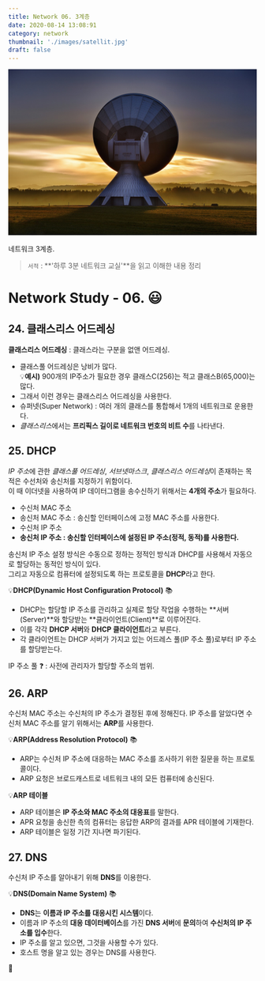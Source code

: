 ```yaml
---
title: Network 06. 3계층
date: 2020-08-14 13:08:91
category: network
thumbnail: './images/satellit.jpg'
draft: false
---
```


![](./images/satellit.jpg)

네트워크 3계층.

> `서적` : **'하루 3분 네트워크 교실'**을 읽고 이해한 내용 정리

# Network Study - 06. 😃

## 24. 클래스리스 어드레싱

**클래스리스 어드레싱** : 클래스라는 구분을 없앤 어드레싱.

- 클래스풀 어드레싱은 낭비가 많다.  
  💡**예시)** 900개의 IP주소가 필요한 경우 클래스C(256)는 적고 클래스B(65,000)는 많다.
- 그래서 이런 경우는 클래스리스 어드레싱을 사용한다.
- 슈퍼넷(Super Network) : 여러 개의 클래스를 통합해서 1개의 네트워크로 운용한다.
- *클래스리스*에서는 **프리픽스 길이로 네트워크 번호의 비트 수**를 나타낸다.

## 25. DHCP

*IP 주소*에 관한 _클래스풀 어드레싱_, _서브넷마스크_, *클래스리스 어드레싱*이 존재하는 목적은 수선처와 송신처를 지정하기 위함이다.  
이 때 이더넷을 사용하여 IP 데이터그램을 송수신하기 위해서는 **4개의 주소**가 필요하다.

- 수신처 MAC 주소
- 송신처 MAC 주소 : 송신할 인터페이스에 고정 MAC 주소를 사용한다.
- 수신처 IP 주소
- **송신처 IP 주소 : 송신할 인터페이스에 설정된 IP 주소(정적, 동적)를 사용한다.**

송신처 IP 주소 설정 방식은 수동으로 정하는 정적인 방식과 DHCP를 사용해서 자동으로 할당하는 동적인 방식이 있다.  
그리고 자동으로 컴퓨터에 설정되도록 하는 프로토콜을 **DHCP**라고 한다.

💡**DHCP(Dynamic Host Configuration Protocol)** 📚

- DHCP는 할당할 IP 주소를 관리하고 실제로 할당 작업을 수행하는 **서버(Server)**와 할당받는 **클라이언트(Client)**로 이루어진다.
- 이를 각각 **DHCP 서버**와 **DHCP 클라이언트**라고 부른다.
- 각 클라이언트는 DHCP 서버가 가지고 있는 어드레스 풀(IP 주소 풀)로부터 IP 주소를 할당받는다.

IP 주소 풀 ❓ : 사전에 관리자가 할당할 주소의 범위.

## 26. ARP

수신처 MAC 주소는 수신처의 IP 주소가 결정된 후에 정해진다.
IP 주소를 알았다면 수신처 MAC 주소를 알기 위해서는 **ARP**를 사용한다.

💡**ARP(Address Resolution Protocol)** 📚

- ARP는 수신처 IP 주소에 대응하는 MAC 주소를 조사하기 위한 질문을 하는 프로토콜이다.
- ARP 요청은 브로드캐스트로 네트워크 내의 모든 컴퓨터에 송신된다.

💡**ARP 테이블**

- ARP 테이블은 **IP 주소와 MAC 주소의 대응표**를 말한다.
- APR 요청을 송신한 측의 컴퓨터는 응답한 ARP의 결과를 APR 테이블에 기재한다.
- ARP 테이블은 일정 기간 지나면 파기된다.

## 27. DNS

수신처 IP 주소를 알아내기 위해 **DNS**를 이용한다.

💡**DNS(Domain Name System)** 📚

- **DNS**는 **이름과 IP 주소를 대응시킨 시스템**이다.
- 이름과 IP 주소의 **대응 데이터베이스**를 가진 **DNS 서버**에 **문의**하여 **수신처의 IP 주소를 입수**한다.
- IP 주소를 알고 있으면, 그것을 사용할 수가 있다.
- 호스트 명을 알고 있는 경우는 DNS를 사용한다.

👋
